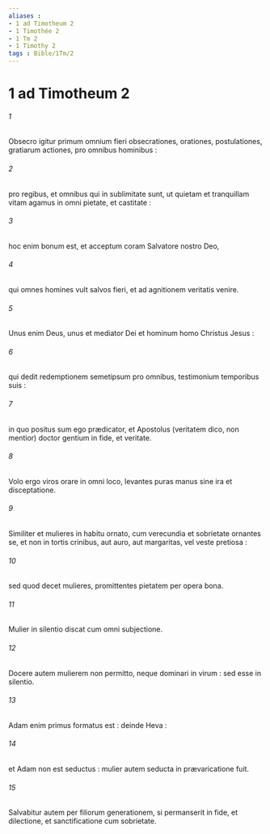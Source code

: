 ```yaml
---
aliases : 
- 1 ad Timotheum 2
- 1 Timothée 2
- 1 Tm 2
- 1 Timothy 2
tags : Bible/1Tm/2
---
```


# 1 ad Timotheum 2

###### 1
Obsecro igitur primum omnium fieri obsecrationes, orationes, postulationes, gratiarum actiones, pro omnibus hominibus :
###### 2
pro regibus, et omnibus qui in sublimitate sunt, ut quietam et tranquillam vitam agamus in omni pietate, et castitate :
###### 3
hoc enim bonum est, et acceptum coram Salvatore nostro Deo,
###### 4
qui omnes homines vult salvos fieri, et ad agnitionem veritatis venire.
###### 5
Unus enim Deus, unus et mediator Dei et hominum homo Christus Jesus :
###### 6
qui dedit redemptionem semetipsum pro omnibus, testimonium temporibus suis :
###### 7
in quo positus sum ego prædicator, et Apostolus (veritatem dico, non mentior) doctor gentium in fide, et veritate.
###### 8
Volo ergo viros orare in omni loco, levantes puras manus sine ira et disceptatione.
###### 9
Similiter et mulieres in habitu ornato, cum verecundia et sobrietate ornantes se, et non in tortis crinibus, aut auro, aut margaritas, vel veste pretiosa :
###### 10
sed quod decet mulieres, promittentes pietatem per opera bona.
###### 11
Mulier in silentio discat cum omni subjectione.
###### 12
Docere autem mulierem non permitto, neque dominari in virum : sed esse in silentio.
###### 13
Adam enim primus formatus est : deinde Heva :
###### 14
et Adam non est seductus : mulier autem seducta in prævaricatione fuit.
###### 15
Salvabitur autem per filiorum generationem, si permanserit in fide, et dilectione, et sanctificatione cum sobrietate.
